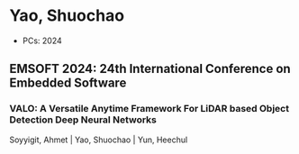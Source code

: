 # Yao, Shuochao

* PCs: 2024

## EMSOFT 2024: 24th International Conference on Embedded Software

### VALO: A Versatile Anytime Framework For LiDAR based Object Detection Deep Neural Networks
Soyyigit, Ahmet | Yao, Shuochao | Yun, Heechul

